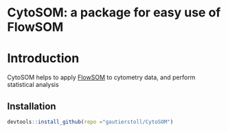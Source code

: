 CytoSOM: a package for easy use of FlowSOM
==========================================
Introduction
==============
CytoSOM helps to apply [FlowSOM](https://github.com/SofieVG/FlowSOM) to cytometry data, and perform statistical analysis

## Installation

```R
devtools::install_github(repo ="gautierstoll/CytoSOM")
```
